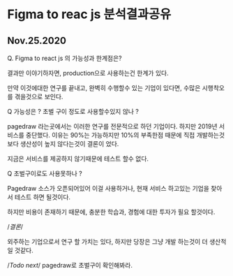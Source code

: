 # Figma to reac js 분석결과공유

## Nov.25.2020
Q. Figma to react js 의 가능성과 한계점은?

결과만 이야기하자면, production으로 사용하는건 한계가 있다.

만약 이것에대한 연구를 끝내고, 완벽히 수행할수 있는 기업이 있다면, 수많은 시행착오를 겪을것으로 보인다.

Q 가능성은 ? 초벌 구이 정도로 사용할수있지 않나 ?

pagedraw 라는곳에서는 이러한 연구를 전문적으로 하던 기업이다. 하지만 2019년 서비스를 중단했다. 이유는 90%는 가능하지만 10%의 부족한점 때문에 직접 개발하는것보다 생산성이 높지 않다는것이 결론이 었다.

지금은 서비스를 제공하지 않기때문에 테스트 할수 없다.

Q 초벌구이로도 사용못하나 ?

Pagedraw 소스가 오픈되어있어 이걸 사용하거나, 현재 서비스 하고있는 기업을 찾아서 테스트 하면 될것이다.

하지만 비용이 존재하기 때문에, 충분한 학습과, 경험에 대한 투자가 필요 할것이다.

/*결론*/

외주하는 기업으로서 연구 할 가치는 있다, 하지만 당장은 그냥 개발 하는것이 더 생산적일 것같다.

/*Todo next*/ 
pagedraw로 초벌구이 확인해봐라.
